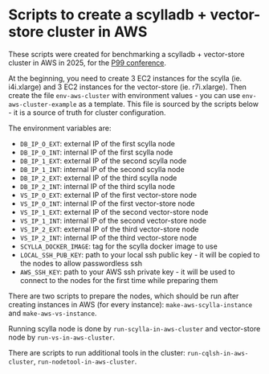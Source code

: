 # Scripts to create a scylladb + vector-store cluster in AWS

These scripts were created for benchmarking a scylladb + vector-store cluster
in AWS in 2025, for the [P99 conference](p99conf.io).

At the beginning, you need to create 3 EC2 instances for the scylla (ie.
i4i.xlarge) and 3 EC2 instances for the vector-store (ie. r7i.xlarge). Then
create the file `env-aws-cluster` with environment values - you can use
`env-aws-cluster-example` as a template. This file is sourced by the scripts
below - it is a source of truth for cluster configuration.

The environment variables are:
- `DB_IP_O_EXT`: external IP of the first scylla node
- `DB_IP_O_INT`: internal IP of the first scylla node
- `DB_IP_1_EXT`: external IP of the second scylla node
- `DB_IP_1_INT`: internal IP of the second scylla node
- `DB_IP_2_EXT`: external IP of the third scylla node
- `DB_IP_2_INT`: internal IP of the third scylla node
- `VS_IP_O_EXT`: external IP of the first vector-store node
- `VS_IP_O_INT`: internal IP of the first vector-store node
- `VS_IP_1_EXT`: external IP of the second vector-store node
- `VS_IP_1_INT`: internal IP of the second vector-store node
- `VS_IP_2_EXT`: external IP of the third vector-store node
- `VS_IP_2_INT`: internal IP of the third vector-store node
- `SCYLLA_DOCKER_IMAGE`: tag for the scylla docker image to use
- `LOCAL_SSH_PUB_KEY`: path to your local ssh public key - it will be copied
  to the nodes to allow passwordless ssh
- `AWS_SSH_KEY`: path to your AWS ssh private key - it will be used to
  connect to the nodes for the first time while preparing them

There are two scripts to prepare the nodes, which should be run after creating
instances in AWS (for every instance): `make-aws-scylla-instance` and
`make-aws-vs-instance`.

Running scylla node is done by `run-scylla-in-aws-cluster` and vector-store
node by `run-vs-in-aws-cluster`.

There are scripts to run additional tools in the cluster:
`run-cqlsh-in-aws-cluster`, `run-nodetool-in-aws-cluster`.

